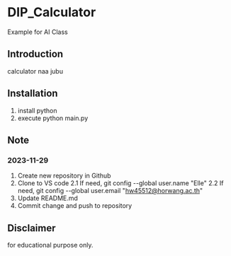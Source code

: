 # DIP_Calculator
Example for AI Class

## Introduction
calculator naa jubu

## Installation
1. install python
2. execute python main.py

## Note
### 2023-11-29
1. Create new repository in Github
2. Clone to VS code
    2.1 If need, git config --global user.name "Elle"
    2.2 If need, git config --global user.email "hw45512@horwang.ac.th"
3. Update README.md
4. Commit change and push to repository

## Disclaimer
for educational purpose only.